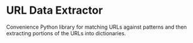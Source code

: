 # URL Data Extractor

Convenience Python library for matching URLs against patterns and then extracting portions of the URLs into dictionaries.
